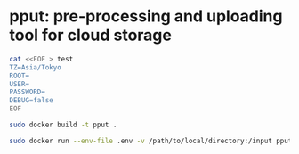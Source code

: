 # pput: pre-processing and uploading tool for cloud storage

```bash
cat <<EOF > test
TZ=Asia/Tokyo
ROOT=
USER=
PASSWORD=
DEBUG=false
EOF

sudo docker build -t pput .

sudo docker run --env-file .env -v /path/to/local/directory:/input pput
```
